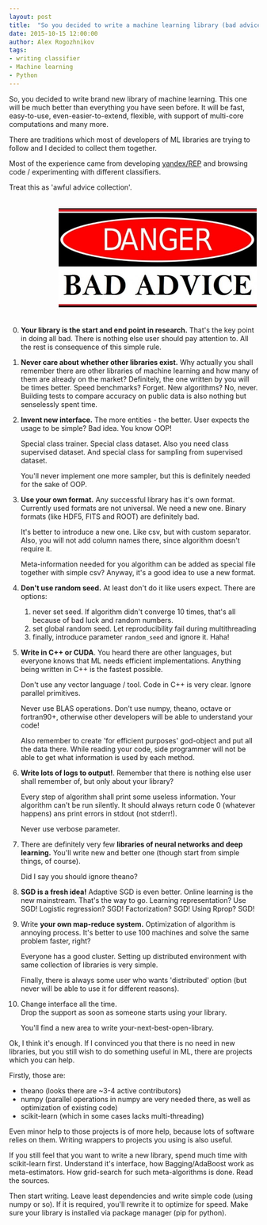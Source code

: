 ```yaml
---
layout: post
title:  "So you decided to write a machine learning library (bad advice)"
date: 2015-10-15 12:00:00
author: Alex Rogozhnikov
tags: 
- writing classifier
- Machine learning
- Python
---
```


So, you decided to write brand new library of machine learning. 
This one will be much better than everything you have seen before. 
It will be fast, easy-to-use, even-easier-to-extend, flexible, with support of multi-core computations and many more.
 
There are traditions which most of developers of ML libraries are trying to follow and I decided to collect them together.

Most of the experience came from developing [yandex/REP](https://github.com/yandex/rep) and browsing code / experimenting with 
different classifiers.

Treat this as 'awful advice collection'. 

<img src='/images/etc/bad_advice.jpg' style='margin: 20px 100px; width: 400px;' alt='bad advice ahead' />

0. __Your library is the start and end point in research.__ 
   That's the key point in doing all bad. There is nothing else user should pay attention to. 
   All the rest is consequence of this simple rule.

1. __Never care about whether other libraries exist.__
   Why actually you shall remember there are other libraries of machine learning and how many of them are already on the market?
   Definitely, the one written by you will be times better.
   Speed benchmarks? Forget. New algorithms? No, never. Building tests to compare accuracy on public data is also nothing but senselessly spent time. 

2. __Invent new interface.__ The more entities - the better.
   User expects the usage to be simple? Bad idea. You know OOP!
   
   Special class trainer. Special class dataset. Also you need class supervised dataset.
   And special class for sampling from supervised dataset. 
   
   You'll never implement one more sampler, but this is definitely needed for the sake of OOP.

3. __Use your own format.__ Any successful library has it's own format.
   Currently used formats are not universal. We need a new one.
   Binary formats (like HDF5, FITS and ROOT) are definitely bad.   
     
   It's better to introduce a new one. Like csv, but with custom separator.
   Also, you will not add column names there, since algorithm doesn't require it. 
   
   Meta-information needed for you algorithm can be added as special file together with simple csv? 
   Anyway, it's a good idea to use a new format.
       
   <!-- LibFFM, VowpalWabbit --->

4. __Don't use random seed.__ At least don't do it like users expect. There are options:

   1. never set seed. If algorithm didn't converge 10 times, that's all because of bad luck and random numbers. 
   2. set global random seed. Let reproducibility fail during multithreading
   3. finally, introduce parameter `random_seed` and ignore it. Haha!
     
   <!-- theanets, nolearn, pybrain, neurolab -->  


5. __Write in C++ or CUDA__. You heard there are other languages, but everyone knows that ML needs efficient implementations.
   Anything being written in C++ is the fastest possible.
   
   Don't use any vector language / tool. Code in C++ is very clear. Ignore parallel primitives. 
   
   Never use BLAS operations. Don't use numpy, theano, octave or fortran90+, otherwise other developers will be able to understand your code!
   
   <!-- PyBrain  --> 
   
   Also remember to create 'for efficient purposes' god-object and put all the data there.
   While reading your code, side programmer will not be able to get what information is used by each method.
   
   
6. __Write lots of logs to output!__.
   Remember that there is nothing else user shall remember of, but only about your library?
   
   Every step of algorithm shall print some useless information. Your algorithm can't be run silently.
   It should always return code 0 (whatever happens) ans print errors in stdout (not stderr!).
   
   Never use verbose parameter.
    
   <!-- LibFM as well as many nnets -->

7. There are definitely very few __libraries of neural networks and deep learning.__ 
   You'll write new and better one (though start from simple things, of course).
   
   Did I say you should ignore theano?

8. __SGD is a fresh idea!__ Adaptive SGD is even better. Online learning is the new mainstream. 
   That's the way to go. Learning representation? Use SGD! Logistic regression? SGD! Factorization? SGD! Using Rprop? SGD! 
   
   <!-- theanets -->

9. Write __your own map-reduce system.__ Optimization of algorithm is annoying process. 
   It's better to use 100 machines and solve the same problem faster, right?
    
   Everyone has a good cluster. Setting up distributed environment with same collection of libraries is very simple.
    
   Finally, there is always some user who wants 'distributed' option (but never will be able to use it for different reasons).  

   <!-- xgboost -->
 

10. Change interface all the time.  
    Drop the support as soon as someone starts using your library.
    <!-- pybrain, nolearn.dbn -->
    
    You'll find a new area to write your-next-best-open-library.
    
    <!-- theanets, keras, lasagne -->

Ok, I think it's enough. If I convinced you that there is no need in new libraries, but you still wish to do something useful in ML,
there are projects which you can help.

Firstly, those are:

* theano (looks there are ~3-4 active contributors)
* numpy (parallel operations in numpy are very needed there, as well as optimization of existing code)
* scikit-learn (which in some cases lacks multi-threading)

Even minor help to those projects is of more help, because lots of software relies on them.
Writing wrappers to projects you using is also useful.

If you still feel that you want to write a new library, spend much time with scikit-learn first.
Understand it's interface, how Bagging/AdaBoost work as meta-estimators. How grid-search for such meta-algorithms is done. 
Read the sources. 

Then start writing. Leave least dependencies and write simple code (using numpy or so). 
If it is required, you'll rewrite it to optimize for speed. Make sure your library is installed via package manager (pip for python).  